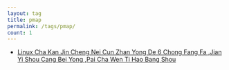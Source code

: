 ```yaml
---
layout: tag
title: pmap
permalink: /tags/pmap/
count: 1
---
```


- [Linux Cha Kan Jin Cheng Nei Cun Zhan Yong De  6 Chong Fang Fa ,Jian Yi Shou Cang Bei Yong ,Pai Cha Wen Ti Hao Bang Shou ](https://huangyanxiang.com/2024/10/21/linux%E6%9F%A5%E7%9C%8B%E8%BF%9B%E7%A8%8B%E5%86%85%E5%AD%98%E5%8D%A0%E7%94%A8%E7%9A%846%E4%B8%AA%E5%91%BD%E4%BB%A4.html)
